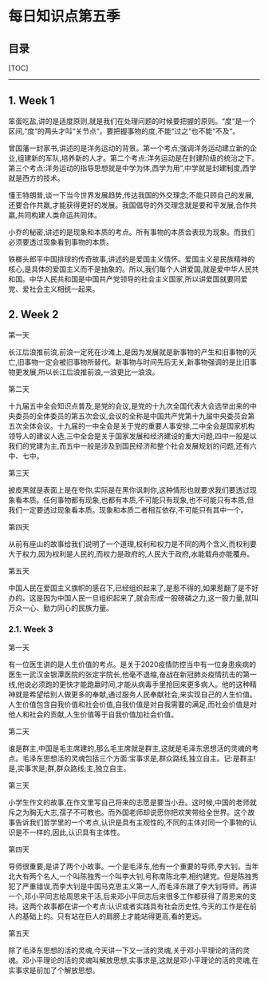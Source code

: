 每日知识点第五季
===

目录
---

[TOC]

---

## 1. Week 1

笨蛋吃盐,讲的是适度原则,就是我们在处理问题的时候要把握的原则。“度“是一个区间,“度“的两头才叫“关节点“。要把握事物的度,不能“过之“也不能“不及“。

曾国藩一封家书,讲述的是洋务运动的背景。第一个考点;强调洋务运动建立新的企业,组建新的军队,培养新的人才。第二个考点:洋务运动是在封建阶级的统治之下。第三个考点:洋务运动的指导思想就是中学为体,西学为用“,中学就是封建制度,西学就是西方的技术。

懂王特朗普,谈一下当今世界发展趋势,传达我国的外交理念;不能只顾自己的发展,还要合作共嬴,才能获得更好的发展。我国倡导的外交理念就是要和平发展,合作共嬴,共同构建人类命运共同体。

小乔的秘密,讲述的是现象和本质的考点。所有事物的本质会表现为现象。而我们必须要透过现象看到事物的本质。

铁榔头郎平中国排球的传奇故事,讲述的是爱国主义情怀。爱国主义是民族精神的核心,是具体的爱国主义而不是抽象的。所以,我们每个人讲爱国,就是爱中华人民共和国。中华人民共和国是中国共产党领导的社会主义国家,所以讲爱国就要同爱党、爱社会主义相统一起来。

## 2. Week 2

第一天

长江后浪推前浪,前浪一定死在沙滩上,是因为发展就是新事物的产生和旧事物的灭亡,旧事物一定会被旧事物所替代。新事物与时间先后无关,新事物强调的是比旧事物更发展,所以长江后浪推前浪,一浪更比一浪浪。

第二天

十九届五中全会知识点普及,是党的会议,是党的十九次全国代表大会选举出来的中央委员的全体委员的第五次会议,会议的全称是中国共产党第十九届中央委员会第五次全体会议。十九届的一中全会是关于党的重要人事安排,二中全会是国家机构领导人的建议人选,三中全会是关于国家发展和经济建设的重大问题,四中一般是以我们的党建为主,而五中一般是涉及到国民经济和整个社会发展规划的问题,还有六中、七中。

第三天

披皮黑就是表面上是在夸你,实际是在黑你讽刺你,这种情形也就要求我们要透过现象看本质。任何事物都有现象,也都有本质,不可能只有现象,也不可能只有本质,但我们一定要透过现象看本质。现象和本质二者相互依存,不可能只有其中一个。

第四天

从前有座山的故事给我们说明了一个道理,权利和权力是不同的两个含义,而权利要大于权力,因为权利是人民的,而权力是政府的,人民大于政府,水能载舟亦能覆舟。

第五天

中国人民在爱国主义旗帜的感召下,已经组织起来了,是惹不得的,如果惹翻了是不好办的。这是因为中国人民一旦组织起来了,就会形成一股磅磷之力,这一股力量,就叫万众一心、勤力同心的民族力量。

### 2.1. Week 3

第一天

有一位医生讲的是人生价值的考点。是关于2020疫情防控当中有一位身患疾病的医生一武汉金银潭医院的张定宇院长,他毫不退缩,奋战在新冠肺炎疫情抗击的第一线,他说必须跑的更快才能跑嬴时间,才能从病毒手里抢回来更多病人。他的这种精神就是希望给别人做更多的奉献,通过服务人民奉献社会,来实现自己的人生价值。人生价值包含自我价值和社会价值,自我价值是对自我需要的满足,而社会价值是对他人和社会的贡献,人生价值等于自我价值加社会价值。

第二天

谁是群主,中国是毛主席建的,那么毛主席就是群主,这就是毛泽东思想活的灵魂的考点。毛泽东思想活的灵魂包括三个方面:宝事求是,群众路线,独立自主。记:是群主!是,实事求是;群,群众路线;主,独立自主。

第三天

小学生作文的故事,在作文里写自己将来的志愿是要当小丑。这时候,中国的老师就斥之为胸无大志,孺子不可教也。而外国老师却说愿你把欢笑带给全世界。这个故事告诉我们哲学里的一个考点,认识是具有主观性的,不同的主体对同一个事物的认识是不一样的,因此,认识具有主体性。

第四天

导师很重要,是讲了两个小故事。一个是毛泽东,他有一个重要的导师,李大钊。当年北大有两个名人,一个叫陈独秀一个叫李大钊,号称南陈北李,相约建党。但是陈独秀犯了严重错误,而李大钊是中国马克思主义第一人,而毛泽东跟了李大钊导师。再讲一个,邓小平同志给周恩来干活,后来邓小平同志后来很多工作都获得了周恩来的支持。这两个故事都在讲一个考点:认识或者实践具有社会历史性,今天的工作是在前人的基础上的。只有站在巨人的肩膀上才能站得更高,看的更远。

第五天

除了毛泽东思想的活的灵魂,今天讲一下又一活的灵魂,关于邓小平理论的活的灵魂。邓小平理论的活的灵魂叫解放思想,实事求是,这就是邓小平理论的活的灵魂,在实事求是前加了个解放思想。
